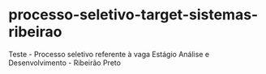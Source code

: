 # processo-seletivo-target-sistemas-ribeirao
Teste - Processo seletivo referente à vaga Estágio Análise e Desenvolvimento - Ribeirão Preto
